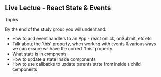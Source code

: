
## Live Lectue - React State & Events

Topics

By the end of the study group you will understand:

<ul>
  <li>How to add event handlers to an App - react onlick, onSubmit, etc etc</li>
  <li>Talk about the 'this' property, when working with events & various ways we can ensure we have the correct 'this' property</li>
  <li>What state is in compnents</li>
  <li>How to update a state inside components</li>
  <li>How to use callbacks to update parents state from inside a child components</li>
</ul>
